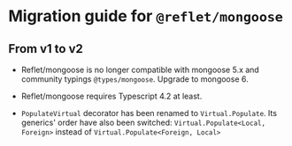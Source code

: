 # Migration guide for `@reflet/mongoose`

## From v1 to v2

* Reflet/mongoose is no longer compatible with mongoose 5.x and community typings `@types/mongoose`.
  Upgrade to mongoose 6.

* Reflet/mongoose requires Typescript 4.2 at least.

* `PopulateVirtual` decorator has been renamed to `Virtual.Populate`.
  Its generics' order have also been switched: `Virtual.Populate<Local, Foreign>` instead of `Virtual.Populate<Foreign, Local>`
